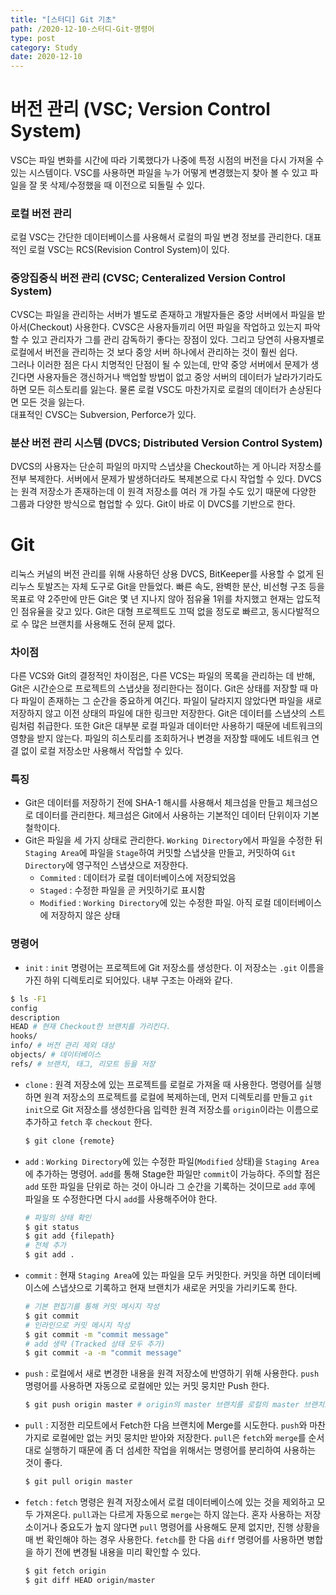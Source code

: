 ```yaml
---
title: "[스터디] Git 기초"
path: /2020-12-10-스터디-Git-명령어
type: post
category: Study
date: 2020-12-10
---
```


# 버전 관리 (VSC; Version Control System)

VSC는 파일 변화를 시간에 따라 기록했다가 나중에 특정 시점의 버전을 다시 가져올 수 있는 시스템이다. VSC를 사용하면 파일을 누가 어떻게 변경했는지 찾아 볼 수 있고 파일을 잘 못 삭제/수정했을 때 이전으로 되돌릴 수 있다.

### 로컬 버전 관리

로컬 VSC는 간단한 데이터베이스를 사용해서 로컬의 파일 변경 정보를 관리한다. 대표적인 로컬 VSC는 RCS(Revision Control System)이 있다.

### 중앙집중식 버전 관리 (CVSC; Centeralized Version Control System)

CVSC는 파일을 관리하는 서버가 별도로 존재하고 개발자들은 중앙 서버에서 파일을 받아서(Checkout) 사용한다. CVSC은 사용자들끼리 어떤 파일을 작업하고 있는지 파악할 수 있고 관리자가 그를 관리 감독하기 좋다는 장점이 있다. 그리고 당연히 사용자별로 로컬에서 버전을 관리하는 것 보다 중앙 서버 하나에서 관리하는 것이 훨씬 쉽다.  
그러나 이러한 점은 다시 치명적인 단점이 될 수 있는데, 만약 중앙 서버에서 문제가 생긴다면 사용자들은 갱신하거나 백업할 방법이 없고 중앙 서버의 데이터가 날라가기라도 하면 모든 히스토리를 잃는다. 물론 로컬 VSC도 마찬가지로 로컬의 데이터가 손상된다면 모든 것을 잃는다.  
대표적인 CVSC는 Subversion, Perforce가 있다.

### 분산 버전 관리 시스템 (DVCS; Distributed Version Control System)

DVCS의 사용자는 단순히 파일의 마지막 스냅샷을 Checkout하는 게 아니라 저장소를 전부 복제한다. 서버에서 문제가 발생하더라도 복제본으로 다시 작업할 수 있다. DVCS는 원격 저장소가 존재하는데 이 원격 저장소를 여러 개 가질 수도 있기 때문에 다양한 그룹과 다양한 방식으로 협업할 수 있다. Git이 바로 이 DVCS를 기반으로 한다.

# Git

리눅스 커널의 버전 관리를 위해 사용하던 상용 DVCS, BitKeeper를 사용할 수 없게 된 리누스 토발즈는 자체 도구로 Git을 만들었다. 빠른 속도, 완벽한 분산, 비선형 구조 등을 목표로 약 2주만에 만든 Git은 몇 년 지나지 않아 점유율 1위를 차지했고 현재는 압도적인 점유율을 갖고 있다. Git은 대형 프로젝트도 끄떡 없을 정도로 빠르고, 동시다발적으로 수 많은 브랜치를 사용해도 전혀 문제 없다.

### 차이점

다른 VCS와 Git의 결정적인 차이점은, 다른 VCS는 파일의 목록을 관리하는 데 반해, Git은 시간순으로 프로젝트의 스냅샷을 정리한다는 점이다. Git은 상태를 저장할 때 마다 파일이 존재하는 그 순간을 중요하게 여긴다. 파일이 달라지지 않았다면 파일을 새로 저장하지 않고 이전 상태의 파일에 대한 링크만 저장한다. Git은 데이터를 스냅샷의 스트림처럼 취급한다.
또한 Git은 대부분 로컬 파일과 데이터만 사용하기 때문에 네트워크의 영향을 받지 않는다. 파일의 히스토리를 조회하거나 변경을 저장할 때에도 네트워크 연결 없이 로컬 저장소만 사용해서 작업할 수 있다.

### 특징

-   Git은 데이터를 저장하기 전에 SHA-1 해시를 사용해서 체크섬을 만들고 체크섬으로 데이터를 관리한다. 체크섬은 Git에서 사용하는 기본적인 데이터 단위이자 기본 철학이다.
-   Git은 파일을 세 가지 상태로 관리한다. `Working Directory`에서 파일을 수정한 뒤 `Staging Area`에 파일을 `Stage`하여 커밋할 스냅샷을 만들고, 커밋하여 `Git Directory`에 영구적인 스냅샷으로 저장한다.
    -   `Commited` : 데이터가 로컬 데이터베이스에 저장되었음
    -   `Staged` : 수정한 파일을 곧 커밋하기로 표시함
    -   `Modified` : `Working Directory`에 있는 수정한 파일. 아직 로컬 데이터베이스에 저장하지 않은 상태

### 명령어

-   `init` : `init` 명령어는 프로젝트에 Git 저장소를 생성한다. 이 저장소는 `.git` 이름을 가진 하위 디렉토리로 되어있다. 내부 구조는 아래와 같다.
```bash
$ ls -F1
config
description
HEAD # 현재 Checkout한 브랜치를 가리킨다.
hooks/
info/ # 버전 관리 제외 대상
objects/ # 데이터베이스
refs/ # 브랜치, 태그, 리모트 등을 저장
```
-   `clone` : 원격 저장소에 있는 프로젝트를 로컬로 가져올 때 사용한다. 명령어를 실행하면 원격 저장소의 프로젝트를 로컬에 복제하는데, 먼저 디렉토리를 만들고 `git init`으로 Git 저장소를 생성한다음 입력한 원격 저장소를 `origin`이라는 이름으로 추가하고 `fetch` 후 `checkout` 한다.
    ```bash
    $ git clone {remote}
    ```
-   `add` : `Working Directory`에 있는 수정한 파일(`Modified` 상태)을 `Staging Area`에 추가하는 명령어. `add`를 통해 Stage한 파일만 `commit`이 가능하다. 주의할 점은 `add` 또한 파일을 단위로 하는 것이 아니라 그 순간을 기록하는 것이므로 `add` 후에 파일을 또 수정한다면 다시 `add`를 사용해주어야 한다. 
    ```bash
    # 파일의 상태 확인
    $ git status
    $ git add {filepath}
    # 전체 추가
    $ git add .
    ```
-   `commit` : 현재 `Staging Area`에 있는 파일을 모두 커밋한다. 커밋을 하면 데이터베이스에 스냅샷으로 기록하고 현재 브랜치가 새로운 커밋을 가리키도록 한다.
    ```bash
    # 기본 편집기를 통해 커밋 메시지 작성
    $ git commit
    # 인라인으로 커밋 메시지 작성
    $ git commit -m "commit message"
    # add 생략 (Tracked 상태 모두 추가)
    $ git commit -a -m "commit message"
    ```
-   `push` : 로컬에서 새로 변경한 내용을 원격 저장소에 반영하기 위해 사용한다. `push` 명령어를 사용하면 자동으로 로컬에만 있는 커밋 뭉치만 Push 한다.
    ```bash
    $ git push origin master # origin의 master 브랜치를 로컬의 master 브랜치로 업데이트
    ```
-   `pull` : 지정한 리모트에서 Fetch한 다음 브랜치에 Merge를 시도한다. `push`와 마찬가지로 로컬에만 없는 커밋 뭉치만 받아와 저장한다. `pull`은 `fetch`와 `merge`를 순서대로 실행하기 때문에 좀 더 섬세한 작업을 위해서는 명령어를 분리하여 사용하는 것이 좋다.
    ```bash
    $ git pull origin master
    ```

-   `fetch` : `fetch` 명령은 원격 저장소에서 로컬 데이터베이스에 있는 것을 제외하고 모두 가져온다. `pull`과는 다르게 자동으로 `merge`는 하지 않는다. 혼자 사용하는 저장소이거나 중요도가 높지 않다면 `pull`  명령어를 사용해도 문제 없지만, 진행 상황을 매 번 확인해야 하는 경우 사용한다. `fetch`를 한 다음 `diff` 명령어를 사용하면 병합을 하기 전에 변경될 내용을 미리 확인할 수 있다.
    ```bash
    $ git fetch origin
    $ git diff HEAD origin/master
    ```
